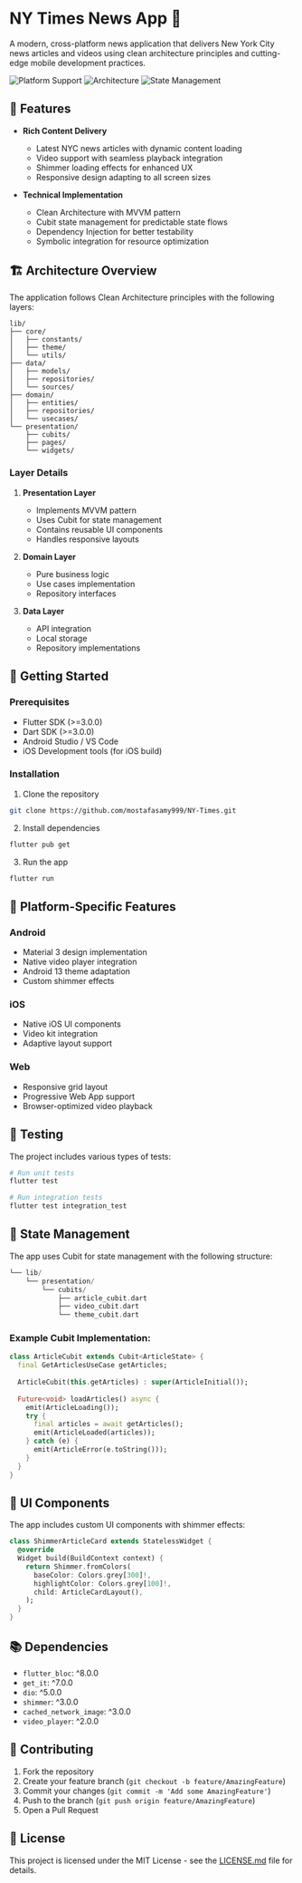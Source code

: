 # NY Times News App 📰

A modern, cross-platform news application that delivers New York City news articles and videos using clean architecture principles and cutting-edge mobile development practices.

![Platform Support](https://img.shields.io/badge/Platform-iOS%20%7C%20Android%20%7C%20Web-blue)
![Architecture](https://img.shields.io/badge/Architecture-Clean%20Architecture-green)
![State Management](https://img.shields.io/badge/State%20Management-Cubit-purple)



[<!-- Uploading "WhatsApp Video 2025-02-21 at 16.21.08_2dad6e92.mp4"... -->
](https://github.com/user-attachments/assets/8db95029-0807-4a04-9100-8a5a8ae194d2)

## 🌟 Features

- **Rich Content Delivery**
  - Latest NYC news articles with dynamic content loading
  - Video support with seamless playback integration
  - Shimmer loading effects for enhanced UX
  - Responsive design adapting to all screen sizes

- **Technical Implementation**
  - Clean Architecture with MVVM pattern
  - Cubit state management for predictable state flows
  - Dependency Injection for better testability
  - Symbolic integration for resource optimization

## 🏗️ Architecture Overview

The application follows Clean Architecture principles with the following layers:

```
lib/
├── core/
│   ├── constants/
│   ├── theme/
│   └── utils/
├── data/
│   ├── models/
│   ├── repositories/
│   └── sources/
├── domain/
│   ├── entities/
│   ├── repositories/
│   └── usecases/
└── presentation/
    ├── cubits/
    ├── pages/
    └── widgets/
```

### Layer Details

1. **Presentation Layer**
   - Implements MVVM pattern
   - Uses Cubit for state management
   - Contains reusable UI components
   - Handles responsive layouts

2. **Domain Layer**
   - Pure business logic
   - Use cases implementation
   - Repository interfaces

3. **Data Layer**
   - API integration
   - Local storage
   - Repository implementations

## 🚀 Getting Started

### Prerequisites
- Flutter SDK (>=3.0.0)
- Dart SDK (>=3.0.0)
- Android Studio / VS Code
- iOS Development tools (for iOS build)

### Installation

1. Clone the repository
```bash
git clone https://github.com/mostafasamy999/NY-Times.git
```

2. Install dependencies
```bash
flutter pub get
```

3. Run the app
```bash
flutter run
```

## 📱 Platform-Specific Features

### Android
- Material 3 design implementation
- Native video player integration
- Android 13 theme adaptation
- Custom shimmer effects

### iOS
- Native iOS UI components
- Video kit integration
- Adaptive layout support

### Web
- Responsive grid layout
- Progressive Web App support
- Browser-optimized video playback

## 🧪 Testing

The project includes various types of tests:

```bash
# Run unit tests
flutter test

# Run integration tests
flutter test integration_test
```

## 🔄 State Management

The app uses Cubit for state management with the following structure:

```dart
└── lib/
    └── presentation/
        └── cubits/
            ├── article_cubit.dart
            ├── video_cubit.dart
            └── theme_cubit.dart
```

### Example Cubit Implementation:

```dart
class ArticleCubit extends Cubit<ArticleState> {
  final GetArticlesUseCase getArticles;
  
  ArticleCubit(this.getArticles) : super(ArticleInitial());
  
  Future<void> loadArticles() async {
    emit(ArticleLoading());
    try {
      final articles = await getArticles();
      emit(ArticleLoaded(articles));
    } catch (e) {
      emit(ArticleError(e.toString()));
    }
  }
}
```

## 🎨 UI Components

The app includes custom UI components with shimmer effects:

```dart
class ShimmerArticleCard extends StatelessWidget {
  @override
  Widget build(BuildContext context) {
    return Shimmer.fromColors(
      baseColor: Colors.grey[300]!,
      highlightColor: Colors.grey[100]!,
      child: ArticleCardLayout(),
    );
  }
}
```

## 📚 Dependencies

- `flutter_bloc`: ^8.0.0
- `get_it`: ^7.0.0
- `dio`: ^5.0.0
- `shimmer`: ^3.0.0
- `cached_network_image`: ^3.0.0
- `video_player`: ^2.0.0

## 🤝 Contributing

1. Fork the repository
2. Create your feature branch (`git checkout -b feature/AmazingFeature`)
3. Commit your changes (`git commit -m 'Add some AmazingFeature'`)
4. Push to the branch (`git push origin feature/AmazingFeature`)
5. Open a Pull Request

## 📝 License

This project is licensed under the MIT License - see the [LICENSE.md](LICENSE.md) file for details.
